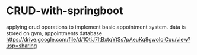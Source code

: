 # CRUD-with-springboot
applying crud operations to implement basic appointment system. data is stored on gvm, appointments database
https://drive.google.com/file/d/1OtiJ7ItBxtqYtSs7pAeuKq8gwoIoiCqu/view?usp=sharing
